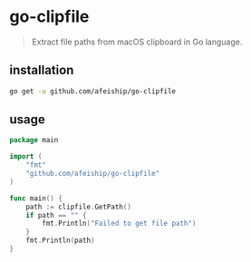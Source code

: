 # go-clipfile
> Extract file paths from macOS clipboard in Go language.

## installation
```sh
go get -u github.com/afeiship/go-clipfile
```

## usage
```go
package main

import (
	"fmt"
	"github.com/afeiship/go-clipfile"
)

func main() {
	path := clipfile.GetPath()
	if path == "" {
		fmt.Println("Failed to get file path")
	}
	fmt.Println(path)
}
```
